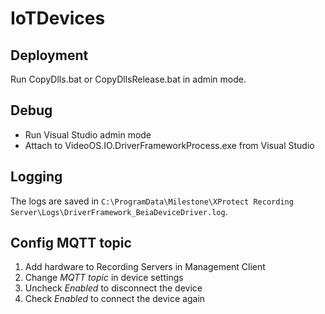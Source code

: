 # IoTDevices

## Deployment

Run CopyDlls.bat or CopyDllsRelease.bat in admin mode.

## Debug

* Run Visual Studio admin mode
* Attach to VideoOS.IO.DriverFrameworkProcess.exe from Visual Studio
 
## Logging
  
The logs are saved in ```C:\ProgramData\Milestone\XProtect Recording Server\Logs\DriverFramework_BeiaDeviceDriver.log```.

## Config MQTT topic

1. Add hardware to Recording Servers in Management Client
2. Change *MQTT topic* in device settings
3. Uncheck *Enabled* to disconnect the device
4. Check *Enabled* to connect the device again